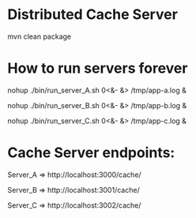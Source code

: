 Distributed Cache Server
========================

mvn clean package

# How to run servers forever
nohup ./bin/run_server_A.sh 0<&- &> /tmp/app-a.log &

nohup ./bin/run_server_B.sh 0<&- &> /tmp/app-b.log &

nohup ./bin/run_server_C.sh 0<&- &> /tmp/app-c.log &

# Cache Server endpoints: 
Server_A => http://localhost:3000/cache/

Server_B => http://localhost:3001/cache/

Server_C => http://localhost:3002/cache/


